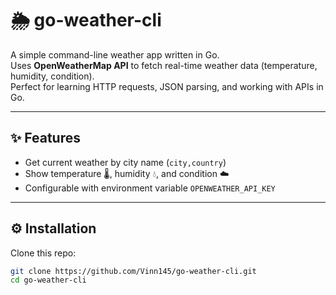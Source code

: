 # 🌦️ go-weather-cli

A simple command-line weather app written in Go.  
Uses **OpenWeatherMap API** to fetch real-time weather data (temperature, humidity, condition).  
Perfect for learning HTTP requests, JSON parsing, and working with APIs in Go.

---

## ✨ Features
- Get current weather by city name (`city,country`)
- Show temperature 🌡️, humidity 💧, and condition ☁️
- Configurable with environment variable `OPENWEATHER_API_KEY`

---

## ⚙️ Installation

Clone this repo:
```bash
git clone https://github.com/Vinn145/go-weather-cli.git
cd go-weather-cli
